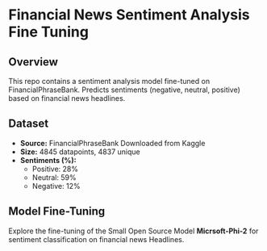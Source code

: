 # Financial News Sentiment Analysis Fine Tuning 

## Overview
This repo contains a sentiment analysis model fine-tuned on FinancialPhraseBank. Predicts sentiments (negative, neutral, positive) based on financial news headlines.

## Dataset
- **Source:** FinancialPhraseBank Downloaded from Kaggle
- **Size:** 4845 datapoints, 4837 unique
- **Sentiments (%):**
  - Positive: 28%
  - Neutral: 59%
  - Negative: 12%

## Model Fine-Tuning
Explore the fine-tuning of the Small Open Source Model **Micrsoft-Phi-2** for sentiment classification on financial news Headlines.

